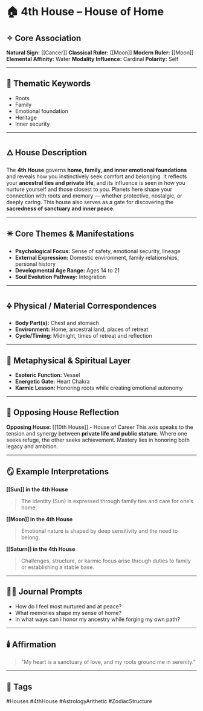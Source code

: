 # 🏠 4th House – House of Home

## ✧ Core Association

**Natural Sign:** [[Cancer]]
**Classical Ruler:** [[Moon]]
**Modern Ruler:** [[Moon]]
**Elemental Affinity:** Water
**Modality Influence:** Cardinal
**Polarity:** Self

---

## 🧭 Thematic Keywords

- Roots
- Family
- Emotional foundation
- Heritage
- Inner security

---

## 🜂 House Description

The **4th House** governs **home, family, and inner emotional foundations** and reveals how you instinctively seek comfort and belonging.
It reflects your **ancestral ties and private life**, and its influence is seen in how you nurture yourself and those closest to you.
Planets here shape your connection with roots and memory — whether protective, nostalgic, or deeply caring.
This house also serves as a gate for discovering the **sacredness of sanctuary and inner peace**.

---

## ✴️ Core Themes & Manifestations

- **Psychological Focus:** Sense of safety, emotional security, lineage
- **External Expression:** Domestic environment, family relationships, personal history
- **Developmental Age Range:** Ages 14 to 21
- **Soul Evolution Pathway:** Integration

---

## 🜍 Physical / Material Correspondences

- **Body Part(s):** Chest and stomach
- **Environment:** Home, ancestral land, places of retreat
- **Cycle/Timing:** Midnight, times of retreat and reflection

---

## 💠 Metaphysical & Spiritual Layer

- **Esoteric Function:** Vessel
- **Energetic Gate:** Heart Chakra
- **Karmic Lesson:** Honoring roots while creating emotional autonomy

---

## 🔁 Opposing House Reflection

**Opposing House:** [[10th House]] - House of Career
This axis speaks to the tension and synergy between **private life and public stature**.
Where one seeks refuge, the other seeks achievement. Mastery lies in honoring both legacy and ambition.

---

## 🪞 Example Interpretations

**[[Sun]] in the 4th House**
> The identity (Sun) is expressed through family ties and care for one’s home.

**[[Moon]] in the 4th House**
> Emotional nature is shaped by deep sensitivity and the need to belong.

**[[Saturn]] in the 4th House**
> Challenges, structure, or karmic focus arise through duties to family or establishing a stable base.

---

## ✍🏼 Journal Prompts

- How do I feel most nurtured and at peace?
- What memories shape my sense of home?
- In what ways can I honor my ancestry while forging my own path?

---

## 🕯️ Affirmation

> "My heart is a sanctuary of love, and my roots ground me in serenity."

---

## 🔖 Tags
#Houses #4thHouse #AstrologyArithetic #ZodiacStructure
